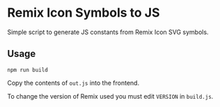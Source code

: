 # Remix Icon Symbols to JS

Simple script to generate JS constants from Remix Icon SVG symbols.

## Usage

`npm run build`

Copy the contents of `out.js` into the frontend.

To change the version of Remix used you must edit `VERSION` in `build.js`.
